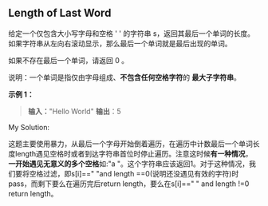 ## Length of Last Word

给定一个仅包含大小写字母和空格 ' ' 的字符串 s，返回其最后一个单词的长度。如果字符串从左向右滚动显示，那么最后一个单词就是最后出现的单词。

如果不存在最后一个单词，请返回 0 。

说明：一个单词是指仅由字母组成、**不包含任何空格字符**的 **最大子字符串**。



**示例 1：**

> **输入：**"Hello World"
> **输出**：5

My Solution:

这题主要使用暴力，从最后一个字母开始倒着遍历，在遍历中计数最后一个单词长度length遇见空格时或者到达字符串首位时停止遍历。注意这时候**有一种情况**， **一开始遇见无意义的多个空格**如:"a            "。这个字符串应该返回1。对于这种情况，我们要将空格过滤，即s[i]==" "and length ==0(说明还没遇见有效的字符)时pass，而剩下要么在遍历完后return length，要么在s[i]==" " and length !=0 return length。